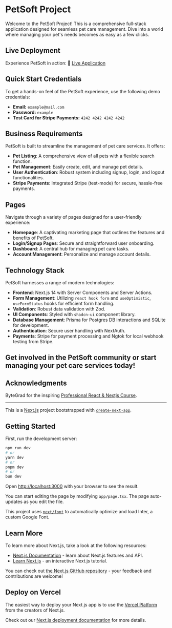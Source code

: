 # PetSoft Project

Welcome to the PetSoft Project! This is a comprehensive full-stack application designed for seamless pet care management. Dive into a world where managing your pet's needs becomes as easy as a few clicks.

## Live Deployment

Experience PetSoft in action:
🔗 [Live Application](https://petsoft-helga.vercel.app)

## Quick Start Credentials

To get a hands-on feel of the PetSoft experience, use the following demo credentials:

- **Email:** `example@mail.com`
- **Password:** `example`
- **Test Card for Stripe Payments:** `4242 4242 4242 4242`

## Business Requirements

PetSoft is built to streamline the management of pet care services. It offers:

- **Pet Listing**: A comprehensive view of all pets with a flexible search function.
- **Pet Management**: Easily create, edit, and manage pet details.
- **User Authentication**: Robust system including signup, login, and logout functionalities.
- **Stripe Payments**: Integrated Stripe (test-mode) for secure, hassle-free payments.

## Pages

Navigate through a variety of pages designed for a user-friendly experience:

- **Homepage**: A captivating marketing page that outlines the features and benefits of PetSoft.
- **Login/Signup Pages**: Secure and straightforward user onboarding.
- **Dashboard**: A central hub for managing pet care tasks.
- **Account Management**: Personalize and manage account details.

## Technology Stack

PetSoft harnesses a range of modern technologies:

- **Frontend**: Next.js 14 with Server Components and Server Actions.
- **Form Management**: Utilizing `react hook form` and `useOptimistic`, `useFormStatus` hooks for efficient form handling.
- **Validation**: Robust data validation with Zod.
- **UI Components**: Styled with `shadcn-ui` component library.
- **Database Management**: Prisma for Postgres DB interactions and SQLite for development.
- **Authentication**: Secure user handling with NextAuth.
- **Payments**: Stripe for payment processing and Ngtok for local webhook testing from Stripe.

## Get involved in the PetSoft community or start managing your pet care services today!

## Acknowledgments

ByteGrad for the inspiring [Professional React & Nextjs Course](https://bytegrad.com/courses/professional-react-nextjs).

---

This is a [Next.js](https://nextjs.org/) project bootstrapped with [`create-next-app`](https://github.com/vercel/next.js/tree/canary/packages/create-next-app).

## Getting Started

First, run the development server:

```bash
npm run dev
# or
yarn dev
# or
pnpm dev
# or
bun dev
```

Open [http://localhost:3000](http://localhost:3000) with your browser to see the result.

You can start editing the page by modifying `app/page.tsx`. The page auto-updates as you edit the file.

This project uses [`next/font`](https://nextjs.org/docs/basic-features/font-optimization) to automatically optimize and load Inter, a custom Google Font.

## Learn More

To learn more about Next.js, take a look at the following resources:

- [Next.js Documentation](https://nextjs.org/docs) - learn about Next.js features and API.
- [Learn Next.js](https://nextjs.org/learn) - an interactive Next.js tutorial.

You can check out [the Next.js GitHub repository](https://github.com/vercel/next.js/) - your feedback and contributions are welcome!

## Deploy on Vercel

The easiest way to deploy your Next.js app is to use the [Vercel Platform](https://vercel.com/new?utm_medium=default-template&filter=next.js&utm_source=create-next-app&utm_campaign=create-next-app-readme) from the creators of Next.js.

Check out our [Next.js deployment documentation](https://nextjs.org/docs/deployment) for more details.
